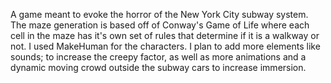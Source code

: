 A game meant to evoke the horror of the New York City subway system.
The maze generation is based off of Conway's Game of Life where each cell in the maze has it's own set of rules that determine if it is a walkway or not.
I used MakeHuman for the characters. 
I plan to add more elements like sounds; to increase the creepy factor, 
as well as more animations and a dynamic moving crowd outside the subway cars to increase immersion.
